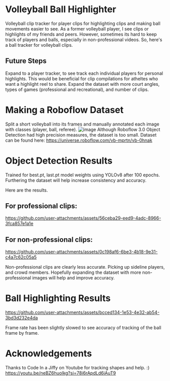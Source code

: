 # Volleyball Ball Highlighter
Volleyball clip tracker for player clips for highlighting clips and making ball movements easier to see. As a former volleyball player, I see clips or highlights of my friends and peers. However, sometimes its hard to keep track of players and balls, especially in non-professional videos. So, here's a ball tracker for volleyball clips. 

## Future Steps
Expand to a player tracker, to see track each individual players for personal highlights. This would be beneficial for clip compilations for atheltes who want a highlight reel to share.
Expand the dataset with more court angles, types of games (professional and recreational), and number of clips. 

# Making a Roboflow Dataset 
Split a short volleyball into its frames and manually annotated each image with classes (player, ball, referee). 
![image](https://github.com/user-attachments/assets/7cba5c5e-4a93-407f-9622-0acf74c4ffc4)
Although Roboflow 3.0 Object Detection had high precision measures, the dataset is too small.
Dataset can be found here: https://universe.roboflow.com/vb-mprtn/vb-0hnak

# Object Detection Results
Trained for best.pt, last.pt model weights using YOLOv8 after 100 epochs. Furthering the dataset will help increase consistency and accuracy. 

Here are the results.  

## For professional clips:
https://github.com/user-attachments/assets/56ceba29-eed9-4adc-8966-3fca857e1a1e

## For non-professional clips: 
https://github.com/user-attachments/assets/0c198af6-6be3-4b18-9e31-c4a7c62c05a5

Non-professional clips are clearly less accurate. Picking up sideline players, and crowd members. Hopefully expanding the dataset with more non-professional images will help and improve accuracy.

# Ball Highlighting Results 

https://github.com/user-attachments/assets/bcced134-1e53-4e32-ab54-3bd3d232e4da

Frame rate has been slightly slowed to see accuracy of tracking of the ball frame by frame. 

# Acknowledgements 
Thanks to Code In a Jiffy on Youtube for tracking shapes and help. :) https://youtu.be/neBZ6huolkg?si=78i6rApdLd6iAuT9
